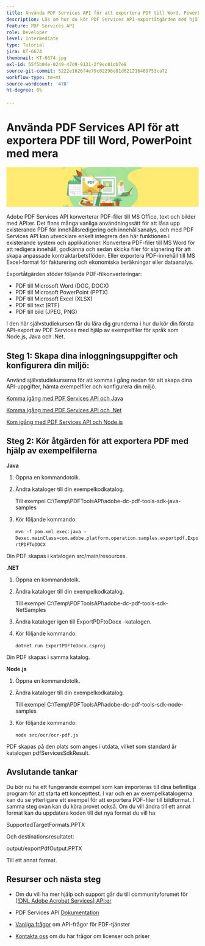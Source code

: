 ```yaml
---
title: Använda PDF Services API för att exportera PDF till Word, PowerPoint med mera
description: Läs om hur du kör PDF Services API-exportåtgärden med hjälp av exempelfiler för språken Node.js, Java och .Net
feature: PDF Services API
role: Developer
level: Intermediate
type: Tutorial
jira: KT-6674
thumbnail: KT-6674.jpg
exl-id: 55f5b04e-0249-47d9-9131-2f9ec01db7e8
source-git-commit: 5222e1626f4e79c02298e81d621216469753ca72
workflow-type: tm+mt
source-wordcount: '478'
ht-degree: 0%

---
```


# Använda PDF Services API för att exportera PDF till Word, PowerPoint med mera

![Skapa PDF-hjälpbild](assets/ExportPDF_hero.jpg)

Adobe PDF Services API konverterar PDF-filer till MS Office, text och bilder med API:er. Det finns många vanliga användningssätt för att låsa upp existerande PDF för innehållsredigering och innehållsanalys, och med PDF Services API kan utvecklare enkelt integrera den här funktionen i existerande system och applikationer. Konvertera PDF-filer till MS Word för att redigera innehåll, godkänna och sedan skicka filer för signering för att skapa anpassade kontraktarbetsflöden. Eller exportera PDF-innehåll till MS Excel-format för fakturering och ekonomiska beräkningar eller dataanalys.

Exportåtgärden stöder följande PDF-filkonverteringar:

* PDF till Microsoft Word (DOC, DOCX)
* PDF till Microsoft PowerPoint (PPTX)
* PDF till Microsoft Excel (XLSX)
* PDF till text (RTF)
* PDF till bild (JPEG, PNG)

I den här självstudiekursen får du lära dig grunderna i hur du kör din första API-export av PDF Services med hjälp av exempelfiler för språk som Node.js, Java och .Net.

## Steg 1: Skapa dina inloggningsuppgifter och konfigurera din miljö:

Använd självstudiekurserna för att komma i gång nedan för att skapa dina API-uppgifter, hämta exempelfiler och konfigurera din miljö.

[Komma igång med PDF Services API och Java](gettingstartedjava.md)

[Komma igång med PDF Services API och .Net](gettingstartednet.md)

[Kom igång med PDF Services API och Node.js](createpdffromhtml.md)

## Steg 2: Kör åtgärden för att exportera PDF med hjälp av exempelfilerna

**Java**

1. Öppna en kommandotolk.

1. Ändra kataloger till din exempelkodkatalog.

   Till exempel C:\Temp\PDFToolsAPI\adobe-dc-pdf-tools-sdk-java-samples

1. Kör följande kommando:

   `mvn -f pom.xml exec:java -Dexec.mainClass=com.adobe.platform.operation.samples.exportpdf.ExportPDFToDOCX`

Din PDF skapas i katalogen src/main/resources.

**.NET**

1. Öppna en kommandotolk.

1. Ändra kataloger till din exempelkodkatalog.

   Till exempel C:\Temp\PDFToolsAPI\adobe-dc-pdf-tools-sdk-NetSamples

1. Ändra kataloger igen till ExportPDFtoDocx -katalogen.

1. Kör följande kommando:

   `dotnet run ExportPDFToDocx.csproj`

Din PDF skapas i samma katalog.

**Node.js**

1. Öppna en kommandotolk.

1. Ändra kataloger till din exempelkodkatalog.

   Till exempel C:\Temp\PDFToolsAPI\adobe-dc-pdf-tools-sdk-node-samples

1. Kör följande kommando:

   `node src/ocr/ocr-pdf.js`

PDF skapas på den plats som anges i utdata, vilket som standard är katalogen pdfServicesSdkResult.

## Avslutande tankar

Du bör nu ha ett fungerande exempel som kan importeras till dina befintliga program för att starta ett koncepttest. I var och en av exempelkatalogerna kan du se ytterligare ett exempel för att exportera PDF-filer till bildformat. I samma steg ovan kan du köra provet också. Om du vill ändra till ett annat format kan du uppdatera koden till det nya format du vill ha:

SupportedTargetFormats.PPTX

Och destinationsresultatet:

output/exportPdfOutput.PPTX

Till ett annat format.

## Resurser och nästa steg

* Om du vill ha mer hjälp och support går du till communityforumet för [[!DNL Adobe Acrobat Services] API:er](https://community.adobe.com/t5/document-cloud-sdk/bd-p/Document-Cloud-SDK?page=1&amp;sort=latest_replies&amp;filter=all)

* PDF Services API [Dokumentation](https://www.adobe.com/go/pdftoolsapi_doc)

* [Vanliga frågor](https://community.adobe.com/t5/document-cloud-sdk/faq-for-document-services-pdf-tools-api/m-p/10726197) om API-frågor för PDF-tjänster

* [Kontakta oss](https://www.adobe.com/go/pdftoolsapi_requestform) om du har frågor om licenser och priser
